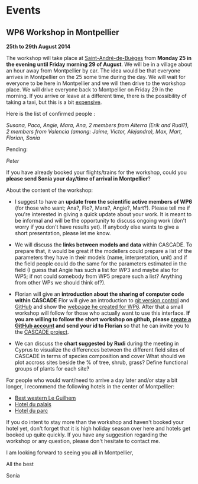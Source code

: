 # Events

## WP6 Workshop in Montpellier
**25th to 29th August 2014**


The workshop will take place at [Saint-André-de-Buèges](http://www.luziere.com/index-uk.asp) from **Monday 25 in the evening until Friday morning 29 of August**. We will be in a village about an hour away from Montpellier by car. The idea would be that everyone arrives in Montpellier on the 25 some time during the day. We will wait for everyone to be here in Montpellier and we will then drive to the workshop place. We will drive everyone back to Montpellier on Friday 29 in the morning. If you arrive or leave at a different time, there is the possibility of taking a taxi, but this is a bit [expensive](http://www.luziere.com/lieu.asp?URL=geo).

Here is the list of confirmed people :

*Susana, Paco, Angie, Mara, Ana, 2 members from Alterra (Erik and Rudi?), 2 members from Valencia (among: Jaime, Victor, Alejandro), Max, Mart, Florian, Sonia*

Pending:

*Peter*

If you have already booked your flights/trains for the workshop, could you **please send Sonia your day/time of arrival in Montpellier**?

About the content of the workshop:

- I suggest to have an **update from the scientific active members of WP6** (for those who want; Ana?, Flo?, Mara?, Angie?, Mart?). Please tell me if you're interested in giving a quick update about your work. It is meant to be informal and will be the opportunity to discuss ongoing work (don't worry if you don't have results yet). If anybody else wants to give a short presentation, please let me know.

- We will discuss the **links between models and data** within CASCADE. To prepare that, it would be great if the modellers could prepare a list of the parameters they have in their models (name, interpretation, unit) and if the field people could do the same for the parameters estimated in the field (I guess that Angie has such a list for WP3 and maybe also for WP5; if not could somebody from WP5 prepare such a list? Anything from other WPs we should think of?).

- Florian will give an **introduction about the sharing of computer code within CASCADE**
Flor will give an introduction to [git version control](http://git-scm.com/) and  [GitHub](www.github.com) and show the [webpage he created for WP6](https://cascade-wp6.github.io/wp6_docs/). After that a small workshop will follow for those who actually want to use this interface. **If you are willing to follow the short workshop on github, please [create a GitHub account](https://github.com/) and send your id to Florian** so that he can invite you to the [CASCADE project](https://github.com/cascade-wp6/).

- We can discuss the **chart suggested by Rudi** during the meeting in Cyprus to visualize the differences between the different field sites of CASCADE in terms of species composition and cover
What should we plot accross sites beside the % of tree, shrub, grass?
Define functional groups of plants for each site?

For people who would want/need to arrive a day later and/or stay a bit longer, I recommend the following hotels in the center of Montpellier:

- [Best western Le Guilhem](http://www.leguilhem.com/)
- [Hotel du palais](http://www.hoteldupalais-montpellier.fr/)
- [Hotel du parc](http://www.hotelduparc-montpellier.com/)


If you do intent to stay more than the workshop and haven't booked your hotel yet, don't forget that it is high holiday season over here and hotels get booked up quite quickly.
If you have any suggestion regarding the workshop or any question, please don't hesitate to contact me.

I am looking forward to seeing you all in Montpellier,

All the best
 
 Sonia
 

